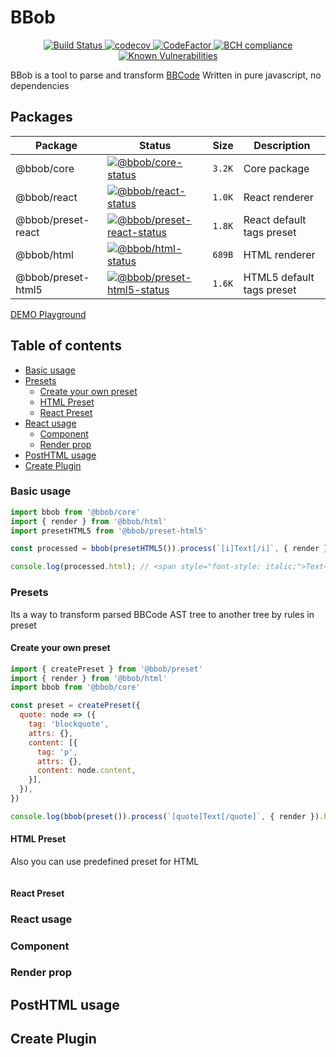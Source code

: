 # BBob

<div align="center">
<a href="https://travis-ci.org/JiLiZART/bbob">
  <img src="https://travis-ci.org/JiLiZART/bbob.svg?branch=master" alt="Build Status">
  </a> 
  <a href="https://codecov.io/gh/JiLiZART/bbob">
    <img src="https://codecov.io/gh/JiLiZART/bbob/branch/master/graph/badge.svg" alt="codecov">
  </a> 
  <a href="https://www.codefactor.io/repository/github/jilizart/bbob">
    <img src="https://www.codefactor.io/repository/github/jilizart/bbob/badge" alt="CodeFactor">
  </a> 
  <a href="https://bettercodehub.com/">
  <img src="https://bettercodehub.com/edge/badge/JiLiZART/bbob?branch=master" alt="BCH compliance">
  </a> 
  <a href="https://snyk.io/test/github/JiLiZART/bbob?targetFile=package.json">
    <img src="https://snyk.io/test/github/JiLiZART/bbob/badge.svg?targetFile=package.json" alt="Known Vulnerabilities">
  </a>
</div>

BBob is a tool to parse and transform [BBCode](https://en.wikipedia.org/wiki/BBCode)
Written in pure javascript, no dependencies

## Packages

| Package              | Status                                                     | Size    | Description               |
|----------------------|------------------------------------------------------------|---------|---------------------------|
| @bbob/core           | [![@bbob/core-status]][@bbob/core-package]                 | `3.2K`  | Core package              |
| @bbob/react          | [![@bbob/react-status]][@bbob/react-package]               | `1.0K`  | React renderer            |
| @bbob/preset-react   | [![@bbob/preset-react-status]][@bbob/preset-react-package] | `1.8K`  | React default tags preset |
| @bbob/html           | [![@bbob/html-status]][@bbob/html-package]                 | `689B`  | HTML renderer             |
| @bbob/preset-html5   | [![@bbob/preset-html5-status]][@bbob/preset-html5-package] | `1.6K`  | HTML5 default tags preset |

[@bbob/core-status]: https://img.shields.io/npm/v/@bbob/core.svg
[@bbob/react-status]: https://img.shields.io/npm/v/@bbob/react.svg
[@bbob/preset-react-status]: https://img.shields.io/npm/v/@bbob/preset-react.svg
[@bbob/html-status]: https://img.shields.io/npm/v/@bbob/html.svg
[@bbob/preset-html5-status]: https://img.shields.io/npm/v/@bbob/preset-html5.svg

[@bbob/core-package]: https://npmjs.com/package/@bbob/core
[@bbob/react-package]: https://npmjs.com/package/@bbob/react
[@bbob/preset-react-package]: https://npmjs.com/package/@bbob/preset-react
[@bbob/html-package]: https://npmjs.com/package/@bbob/html
[@bbob/preset-html5-package]: https://npmjs.com/package/@bbob/preset-html5

[DEMO Playground](https://codepen.io/JiLiZART/full/vzMvpd)

## Table of contents
* [Basic usage](#basic)
* [Presets](#presets)
   * [Create your own preset](#create-preset)
   * [HTML Preset](#html-preset)
   * [React Preset](#react-preset)
* [React usage](#react)
   * [Component](#react-component)
   * [Render prop](#react-render)
* [PostHTML usage](#posthtml)
* [Create Plugin](#plugin)

### Basic usage <a name="basic"></a>

```js
import bbob from '@bbob/core'
import { render } from '@bbob/html'
import presetHTML5 from '@bbob/preset-html5'

const processed = bbob(presetHTML5()).process(`[i]Text[/i]`, { render })

console.log(processed.html); // <span style="font-style: italic;">Text</span>
```

### Presets <a name="basic"></a>

Its a way to transform parsed BBCode AST tree to another tree by rules in preset

#### Create your own preset <a name="create-preset"></a>

```js
import { createPreset } from '@bbob/preset'
import { render } from '@bbob/html'
import bbob from '@bbob/core'

const preset = createPreset({
  quote: node => ({
    tag: 'blockquote',
    attrs: {},
    content: [{
      tag: 'p',
      attrs: {},
      content: node.content,
    }],
  }),
})

console.log(bbob(preset()).process(`[quote]Text[/quote]`, { render }).html) // <blockquote><p>Text</p></blockquote>
```

#### HTML Preset <a name="html-preset"></a>

Also you can use predefined preset for HTML

```js

```

#### React Preset <a name="react-preset"></a>

### React usage <a name="react"></a>

### Component <a name="react-component"></a>

### Render prop <a name="react-render"></a>

## PostHTML usage <a name="posthtml"></a>

## Create Plugin <a name="plugin"></a>
